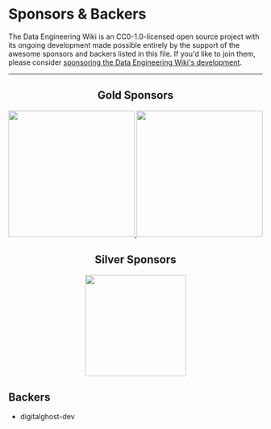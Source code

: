 # Sponsors & Backers

The Data Engineering Wiki is an CC0-1.0-licensed open source project with its ongoing development made possible entirely by the support of the awesome sponsors and backers listed in this file. If you'd like to join them, please consider [sponsoring the Data Engineering Wiki's development](https://github.com/data-engineering-community/data-engineering-wiki).

---

<div align="center">

## Gold Sponsors

<a href="https://dataengjobs.com/">
    <img src="https://avatars.githubusercontent.com/u/109050594?v=4" width=250>
</a>
<a href="https://greatexpectations.io/cloud/?utm_source=reddit&utm_medium=sponsored&utm_campaign=r-dataengineering&utm_content=cloud-signup">
    <img src="https://raw.githubusercontent.com/data-engineering-community/data-engineering-wiki/41d72633bf4c6fea9f1d073f590dfc7d331359b4/Assets/great-expectations-logo.svg" width=250>
</a>

## Silver Sponsors

<a href="https://bit.ly/dataengwiki">
    <img src="https://raw.githubusercontent.com/data-engineering-community/data-engineering-wiki/main/Assets/starburst-logo.svg" width=200>
</a>

</div>

## Backers

- digitalghost-dev
